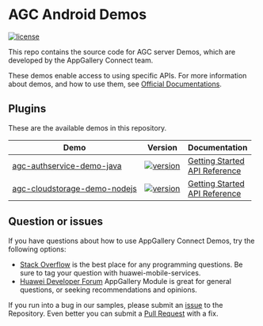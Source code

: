# AGC Android Demos
[![license](https://img.shields.io/badge/license-Apache--2.0-green)](./LICENCE)

This repo contains the source code for AGC server Demos, which are developed by the AppGallery Connect team.

These demos enable access to using specific APIs. For more information
about demos, and how to use them, see
[Official Documentations](https://developer.huawei.com/consumer/cn/doc/development/AppGallery-connect-Examples/agc-auth-server-samplecode-0000001059044778).


## Plugins
These are the available demos in this repository.

| Demo | Version | Documentation |
|--------|-----|-----|
| [agc-authservice-demo-java](./agc-authservice-demo-java) | [![version](https://img.shields.io/badge/Release-1.1.0.300-yellow)](./agc-authservice-demo-java) | [Getting Started](https://developer.huawei.com/consumer/cn/doc/development/AppGallery-connect-Guides/agc-auth-server-getstarted-0000001054287616) <br/> [API Reference](https://developer.huawei.com/consumer/cn/doc/development/AppGallery-connect-References/auth-serversdk-overview-0000001055363337) |
| [agc-cloudstorage-demo-nodejs](./agc-cloudstorage-demo-nodejs) | [![version](https://img.shields.io/badge/Release-1.0.0.0-yellow)](./agc-cloudstorage-demo-nodejs) | [Getting Started](https://developer.huawei.com/consumer/cn/doc/development/AppGallery-connect-Guides/agc-cloudstorage-getstarted-nodejs) <br/> [API Reference](https://developer.huawei.com/consumer/cn/doc/development/AppGallery-connect-References/Overview-nodejs) |

## Question or issues
If you have questions about how to use AppGallery Connect Demos, try the following options:  
* [Stack Overflow](https://stackoverflow.com/users/14194729/appgallery-connect) is the best place for any programming questions. Be sure to tag your question with huawei-mobile-services.  
* [Huawei Developer Forum](https://forums.developer.huawei.com/forumPortal/en/home?fid=0101188387844930001) AppGallery Module is great for general questions, or seeking recommendations and opinions.

If you run into a bug in our samples, please submit an [issue](https://github.com/AppGalleryConnect/agc-android-demos/issues) to the Repository. Even better you can submit a [Pull Request](https://github.com/AppGalleryConnect/agc-android-demos/pulls) with a fix.
